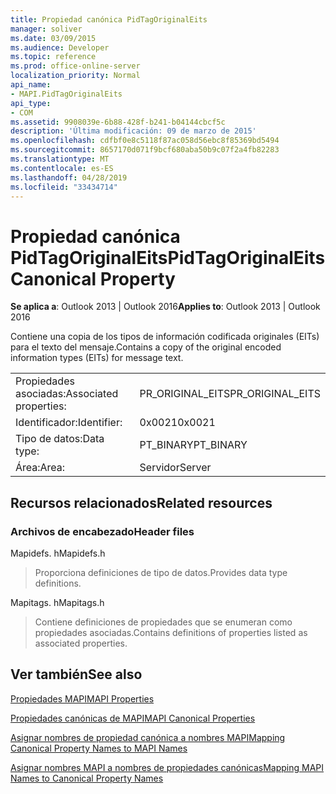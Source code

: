 ```yaml
---
title: Propiedad canónica PidTagOriginalEits
manager: soliver
ms.date: 03/09/2015
ms.audience: Developer
ms.topic: reference
ms.prod: office-online-server
localization_priority: Normal
api_name:
- MAPI.PidTagOriginalEits
api_type:
- COM
ms.assetid: 9908039e-6b88-428f-b241-b04144cbcf5c
description: 'Última modificación: 09 de marzo de 2015'
ms.openlocfilehash: cdfbf0e8c5118f87ac058d56ebc8f85369bd5494
ms.sourcegitcommit: 8657170d071f9bcf680aba50b9c07f2a4fb82283
ms.translationtype: MT
ms.contentlocale: es-ES
ms.lasthandoff: 04/28/2019
ms.locfileid: "33434714"
---
```

# <a name="pidtagoriginaleits-canonical-property"></a><span data-ttu-id="dd6a5-103">Propiedad canónica PidTagOriginalEits</span><span class="sxs-lookup"><span data-stu-id="dd6a5-103">PidTagOriginalEits Canonical Property</span></span>

  
  
<span data-ttu-id="dd6a5-104">**Se aplica a**: Outlook 2013 | Outlook 2016</span><span class="sxs-lookup"><span data-stu-id="dd6a5-104">**Applies to**: Outlook 2013 | Outlook 2016</span></span> 
  
<span data-ttu-id="dd6a5-105">Contiene una copia de los tipos de información codificada originales (EITs) para el texto del mensaje.</span><span class="sxs-lookup"><span data-stu-id="dd6a5-105">Contains a copy of the original encoded information types (EITs) for message text.</span></span>
  
|||
|:-----|:-----|
|<span data-ttu-id="dd6a5-106">Propiedades asociadas:</span><span class="sxs-lookup"><span data-stu-id="dd6a5-106">Associated properties:</span></span>  <br/> |<span data-ttu-id="dd6a5-107">PR_ORIGINAL_EITS</span><span class="sxs-lookup"><span data-stu-id="dd6a5-107">PR_ORIGINAL_EITS</span></span>  <br/> |
|<span data-ttu-id="dd6a5-108">Identificador:</span><span class="sxs-lookup"><span data-stu-id="dd6a5-108">Identifier:</span></span>  <br/> |<span data-ttu-id="dd6a5-109">0x0021</span><span class="sxs-lookup"><span data-stu-id="dd6a5-109">0x0021</span></span>  <br/> |
|<span data-ttu-id="dd6a5-110">Tipo de datos:</span><span class="sxs-lookup"><span data-stu-id="dd6a5-110">Data type:</span></span>  <br/> |<span data-ttu-id="dd6a5-111">PT_BINARY</span><span class="sxs-lookup"><span data-stu-id="dd6a5-111">PT_BINARY</span></span>  <br/> |
|<span data-ttu-id="dd6a5-112">Área:</span><span class="sxs-lookup"><span data-stu-id="dd6a5-112">Area:</span></span>  <br/> |<span data-ttu-id="dd6a5-113">Servidor</span><span class="sxs-lookup"><span data-stu-id="dd6a5-113">Server</span></span>  <br/> |
   
## <a name="related-resources"></a><span data-ttu-id="dd6a5-114">Recursos relacionados</span><span class="sxs-lookup"><span data-stu-id="dd6a5-114">Related resources</span></span>

### <a name="header-files"></a><span data-ttu-id="dd6a5-115">Archivos de encabezado</span><span class="sxs-lookup"><span data-stu-id="dd6a5-115">Header files</span></span>

<span data-ttu-id="dd6a5-116">Mapidefs. h</span><span class="sxs-lookup"><span data-stu-id="dd6a5-116">Mapidefs.h</span></span>
  
> <span data-ttu-id="dd6a5-117">Proporciona definiciones de tipo de datos.</span><span class="sxs-lookup"><span data-stu-id="dd6a5-117">Provides data type definitions.</span></span>
    
<span data-ttu-id="dd6a5-118">Mapitags. h</span><span class="sxs-lookup"><span data-stu-id="dd6a5-118">Mapitags.h</span></span>
  
> <span data-ttu-id="dd6a5-119">Contiene definiciones de propiedades que se enumeran como propiedades asociadas.</span><span class="sxs-lookup"><span data-stu-id="dd6a5-119">Contains definitions of properties listed as associated properties.</span></span>
    
## <a name="see-also"></a><span data-ttu-id="dd6a5-120">Ver también</span><span class="sxs-lookup"><span data-stu-id="dd6a5-120">See also</span></span>



[<span data-ttu-id="dd6a5-121">Propiedades MAPI</span><span class="sxs-lookup"><span data-stu-id="dd6a5-121">MAPI Properties</span></span>](mapi-properties.md)
  
[<span data-ttu-id="dd6a5-122">Propiedades canónicas de MAPI</span><span class="sxs-lookup"><span data-stu-id="dd6a5-122">MAPI Canonical Properties</span></span>](mapi-canonical-properties.md)
  
[<span data-ttu-id="dd6a5-123">Asignar nombres de propiedad canónica a nombres MAPI</span><span class="sxs-lookup"><span data-stu-id="dd6a5-123">Mapping Canonical Property Names to MAPI Names</span></span>](mapping-canonical-property-names-to-mapi-names.md)
  
[<span data-ttu-id="dd6a5-124">Asignar nombres MAPI a nombres de propiedades canónicas</span><span class="sxs-lookup"><span data-stu-id="dd6a5-124">Mapping MAPI Names to Canonical Property Names</span></span>](mapping-mapi-names-to-canonical-property-names.md)

